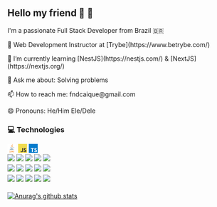 ## Hello my friend 👋 🤙

I'm a passionate Full Stack Developer from Brazil 🇧🇷

<p>
💼 Web Development Instructor at [Trybe](https://www.betrybe.com/)
</p>
<p>
🌱 I’m currently learning [NestJS](https://nestjs.com/) & [NextJS](https://nextjs.org/)
</p>
<p>
💬 Ask me about: Solving problems
</p>
<p>
📫 How to reach me: fndcaique@gmail.com
</p>
<p>
😄 Pronouns: He/Him Ele/Dele
</p>

<!--

**fndcaique/fndcaique** is a ✨ _special_ ✨ repository because its `README.md` (this file) appears on your GitHub profile.

Here are some ideas to get you started:

- 👯 I’m looking to collaborate on ...
- 🤔 I’m looking for help with ...
- ⚡ Fun fact: ...
-->


### 💻 Technologies
<p>
<!-- Languages -->
  <img height="20" alt="java" src="https://raw.githubusercontent.com/github/explore/80688e429a7d4ef2fca1e82350fe8e3517d3494d/topics/java/java.png">
  <img height="20" alt="javascript" src="https://raw.githubusercontent.com/github/explore/80688e429a7d4ef2fca1e82350fe8e3517d3494d/topics/javascript/javascript.png">
  <img height="20" alt="typescript" src="https://raw.githubusercontent.com/github/explore/80688e429a7d4ef2fca1e82350fe8e3517d3494d/topics/typescript/typescript.png">
<br>
<!-- Frontend -->
<img src="https://img.shields.io/badge/react-%2320232a.svg?style=for-the-badge&logo=react&logoColor=%2361DAFB" style="margin-bottom: 4px;" height="30px">
<img src="https://img.shields.io/badge/styled--components-DB7093?style=for-the-badge&logo=styled-components&logoColor=white" style="margin-bottom: 4px;" height="30px">
<img src="https://img.shields.io/badge/Testing--Library-1b1b1d?style=for-the-badge&logo=testing-library&logoColor=f23e3e" style="margin-bottom: 4px;" height="30px">
<img src="https://img.shields.io/badge/Angular-125ab5?style=for-the-badge&logo=angular&logoColor=dd0032" style="margin-bottom: 4px;" height="30px">
<img src="https://img.shields.io/badge/rxjs-fafafa?style=for-the-badge&logo=reactivex&logoColor=c2185b" style="margin-bottom: 4px;" height="30px">

<br>
<!-- Backend -->
<img src="https://img.shields.io/badge/node.js-6DA55F?style=for-the-badge&logo=node.js&logoColor=white" style="margin-bottom: 4px;" height="30px">
<img src="https://img.shields.io/badge/express.js-%23404d59.svg?style=for-the-badge&logo=express&logoColor=%2361DAFB" style="margin-bottom: 4px;" height="30px">
<img src="https://img.shields.io/badge/Jest-C21325?style=for-the-badge&logo=jest&logoColor=white" style="margin-bottom: 4px;" height="30px">
<img src="https://img.shields.io/badge/spring-6DA55F?style=for-the-badge&logo=spring&logoColor=white" style="margin-bottom: 4px;" height="30px">
<img src="https://img.shields.io/badge/junit-0057b7?style=for-the-badge&logo=junit5&logoColor=e6c200" style="margin-bottom: 4px;" height="30px">

<br>
<!-- Tools -->
<img src="https://img.shields.io/badge/git-%23F05033.svg?style=for-the-badge&logo=git&logoColor=white" style="margin-bottom: 4px;" height="30px">
<img src="https://img.shields.io/badge/Linux-FCC624?style=for-the-badge&logo=linux&logoColor=black" style="margin-bottom: 4px;" height="30px">
<img src="https://img.shields.io/badge/Insomnia-5849be?style=for-the-badge&logo=Insomnia&logoColor=white" style="margin-bottom: 4px;" height="30px">
<img src="https://img.shields.io/badge/postman-ff6c37.svg?style=for-the-badge&logo=postman&logoColor=white" style="margin-bottom: 4px;" height="30px">
<img src="https://img.shields.io/badge/docker-003f8c.svg?style=for-the-badge&logo=docker&logoColor=white" style="margin-bottom: 4px;" height="30px">


</p>

<a href="https://github.com/anuraghazra/github-readme-stats"><img align="center" src="https://github-readme-stats.vercel.app/api?username=fndcaique&count_private=true&show_icons=true&include_all_commits=false&theme=tokyonight&hide_border=true" alt="Anurag's github stats" /></a>



